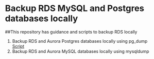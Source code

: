 # Backup RDS MySQL and Postgres databases locally

##This repository has guidance and scripts to backup RDS locally

1. Backup RDS and Aurora Postgres databases locally using pg_dump
[Script](https://github.com/shivamgulati1991/Backup-RDS-Database/blob/master/RDSpgdump.sh)
2. Backup RDS and Aurora MySQL databases locally using mysqldump
